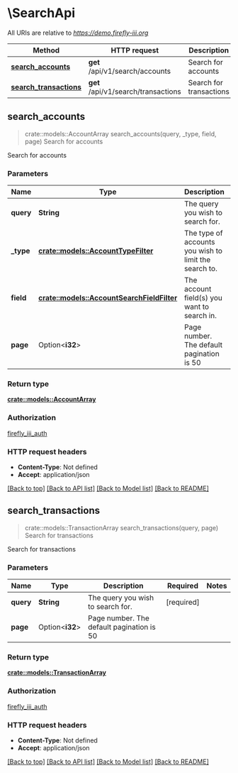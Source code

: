 # \SearchApi

All URIs are relative to *https://demo.firefly-iii.org*

Method | HTTP request | Description
------------- | ------------- | -------------
[**search_accounts**](SearchApi.md#search_accounts) | **get** /api/v1/search/accounts | Search for accounts
[**search_transactions**](SearchApi.md#search_transactions) | **get** /api/v1/search/transactions | Search for transactions



## search_accounts

> crate::models::AccountArray search_accounts(query, _type, field, page)
Search for accounts

Search for accounts

### Parameters


Name | Type | Description  | Required | Notes
------------- | ------------- | ------------- | ------------- | -------------
**query** | **String** | The query you wish to search for. | [required] |
**_type** | [**crate::models::AccountTypeFilter**](.md) | The type of accounts you wish to limit the search to. | [required] |
**field** | [**crate::models::AccountSearchFieldFilter**](.md) | The account field(s) you want to search in. | [required] |
**page** | Option<**i32**> | Page number. The default pagination is 50 |  |

### Return type

[**crate::models::AccountArray**](AccountArray.md)

### Authorization

[firefly_iii_auth](../README.md#firefly_iii_auth)

### HTTP request headers

- **Content-Type**: Not defined
- **Accept**: application/json

[[Back to top]](#) [[Back to API list]](../README.md#documentation-for-api-endpoints) [[Back to Model list]](../README.md#documentation-for-models) [[Back to README]](../README.md)


## search_transactions

> crate::models::TransactionArray search_transactions(query, page)
Search for transactions

Search for transactions

### Parameters


Name | Type | Description  | Required | Notes
------------- | ------------- | ------------- | ------------- | -------------
**query** | **String** | The query you wish to search for. | [required] |
**page** | Option<**i32**> | Page number. The default pagination is 50 |  |

### Return type

[**crate::models::TransactionArray**](TransactionArray.md)

### Authorization

[firefly_iii_auth](../README.md#firefly_iii_auth)

### HTTP request headers

- **Content-Type**: Not defined
- **Accept**: application/json

[[Back to top]](#) [[Back to API list]](../README.md#documentation-for-api-endpoints) [[Back to Model list]](../README.md#documentation-for-models) [[Back to README]](../README.md)

